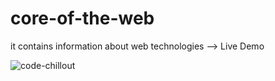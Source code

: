# core-of-the-web
it contains information about web technologies
--> Live  Demo




![code-chillout](https://user-images.githubusercontent.com/72499839/105611480-b36b6600-5dc6-11eb-8659-8ca5fb26cdb5.png)
